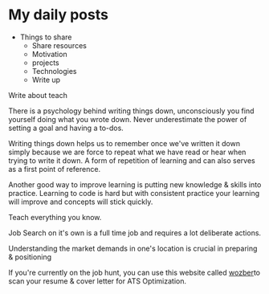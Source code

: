 # My daily posts

- Things to share
	- Share resources
	- Motivation
	- projects
	- Technologies
	- Write up

Write about teach

There is a psychology behind writing things down, unconsciously you find yourself doing what you wrote down. Never underestimate the power of setting a goal and having a to-dos.

Writing things down helps us to remember once we've written it down simply because we are force to repeat what we have read or hear when trying to write it down. A form of repetition of learning and can also serves as a first point of reference.


Another good way to improve learning is putting new knowledge & skills into practice. Learning to code is hard but with consistent practice your learning will improve and concepts will stick quickly.

Teach everything you know.

Job Search on it's own is a full time job and requires a lot deliberate actions.

Understanding the market demands in one's location is crucial in preparing & positioning 

If you're currently on the job hunt, you can use this website called [wozber](https://www.wozber.com/en-us)to scan your resume & cover letter for ATS Optimization.

 